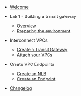 - [Welcome](init.md)
- Lab 1 - Building a transit gateway

  - [Overview](lab1/overview.md)
  - [Preparing the environment](lab1/prep.md)
  
- Interconnect VPCs

  - [Create a Transit Gateway](2-excercise-1/CreateTGW.md)
  - [Attach your VPCs](2-excercise-1/AttachVPCs.md)

- Create VPC Endpoints
  - [Create an NLB](3-excercise-2/CreateNLB.md)
  - [Create an Endpoint](3-excercise-2/CreateEndpoint.md)
- [Changelog](changelog.md)

